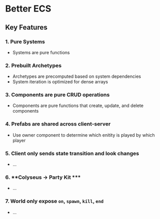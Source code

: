 # Better ECS

## Key Features

### 1. **Pure Systems**
- Systems are pure functions

### 2. **Prebuilt Archetypes**
- Archetypes are precomputed based on system dependencies
- System iteration is optimized for dense arrays

### 3. **Components are pure CRUD operations**
- Components are pure functions that create, update, and delete components

### 4. **Prefabs are shared across client-server**
- Use owner component to determine which enitity is played by which player

### 5. **Client only sends state transition and look changes**
- ...

### 6. **Colyseus -> Party Kit ***
- ...

### 7. **World only expose `on`, `spawn`, `kill`, `end`**
- ...
